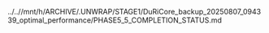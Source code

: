../..//mnt/h/ARCHIVE/.UNWRAP/STAGE1/DuRiCore_backup_20250807_094339_optimal_performance/PHASE5_5_COMPLETION_STATUS.md
